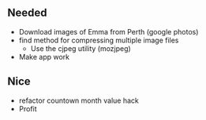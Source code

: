 ## Needed
- Download images of Emma from Perth (google photos)
- find method for compressing multiple image files
  - Use the cjpeg utility (mozjpeg)
- Make app work
  
## Nice
- refactor countown month value hack
- Profit 